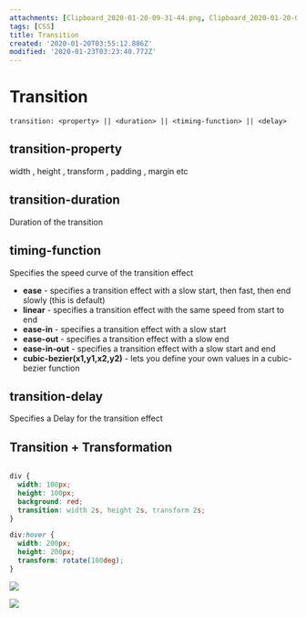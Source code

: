 ```yaml
---
attachments: [Clipboard_2020-01-20-09-31-44.png, Clipboard_2020-01-20-09-31-52.png, Clipboard_2020-01-20-09-38-09.png, Clipboard_2020-01-23-08-50-20.png, Clipboard_2020-01-23-08-51-20.png, Clipboard_2020-01-23-08-53-39.png]
tags: [CSS]
title: Transition
created: '2020-01-20T03:55:12.886Z'
modified: '2020-01-23T03:23:40.772Z'
---
```


# Transition

`transition: <property> || <duration> || <timing-function> || <delay> `


## transition-property

width , height , transform , padding , margin etc

## transition-duration

Duration of the transition

## timing-function

Specifies the speed curve of the transition effect

* **ease** - specifies a transition effect with a slow start, then fast, then end slowly (this is default)
* **linear** - specifies a transition effect with the same speed from start to end
* **ease-in** - specifies a transition effect with a slow start
* **ease-out** - specifies a transition effect with a slow end
* **ease-in-out** - specifies a transition effect with a slow start and end
* **cubic-bezier(x1,y1,x2,y2)** - lets you define your own values in a cubic-bezier function


## transition-delay

Specifies a Delay for the transition effect


## Transition + Transformation

```css

div {
  width: 100px;
  height: 100px;
  background: red;
  transition: width 2s, height 2s, transform 2s;
}

div:hover {
  width: 200px;
  height: 200px;
  transform: rotate(180deg);
}

```
![](@attachment/Clipboard_2020-01-20-09-38-09.png)

![](@attachment/Clipboard_2020-01-23-08-53-39.png)

